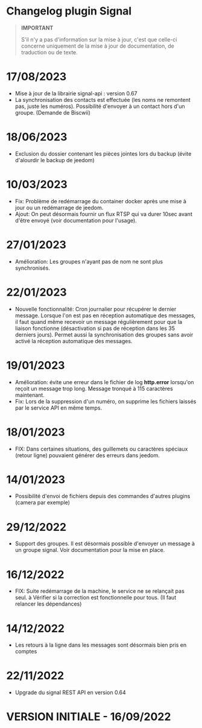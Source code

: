 # Changelog plugin Signal  
  
    
> **IMPORTANT**  
>    
> S'il n'y a pas d'information sur la mise à jour, c'est que celle-ci concerne uniquement de la mise à jour de documentation, de traduction ou de texte.  

# 17/08/2023  
  - Mise à jour de la librairie signal-api : version 0.67
  - La synchronisation des contacts est effectuée (les noms ne remontent pas, juste les numéros). Possibilité d'envoyer à un contact hors d'un groupe. (Demande de Biscwii)  
  
# 18/06/2023  
  - Exclusion du dossier contenant les pièces jointes lors du backup (évite d'alourdir le backup de jeedom)
  
# 10/03/2023  
  - Fix: Problème de redémarrage du container docker après une mise à jour ou un redémarrage de jeedom.  
  - Ajout: On peut désormais fournir un flux RTSP qui va durer 10sec avant d'être envoyé (voir documentation pour l'usage).  
  
# 27/01/2023  
  - Amélioration: Les groupes n'ayant pas de nom ne sont plus synchronisés.  
  
# 22/01/2023  
  - Nouvelle fonctionnalité: Cron journalier pour récupérer le dernier message. Lorsque l'on est pas en réception automatique des messages, il faut quand même recevoir un message régulièrement pour que la liaison fonctionne (désactivation si pas de réception dans les 35 derniers jours). Permet aussi la synchronisation des groupes sans avoir activé la réception automatique des messages. 
  
# 19/01/2023  
  - Amélioration: évite une erreur dans le fichier de log **http.error** lorsqu'on reçoit un message trop long. Message tronqué à 115 caractères maintenant.  
  - Fix: Lors de la suppression d'un numéro, on supprime les fichiers laissés par le service API en même temps.  
 
# 18/01/2023  
  - FIX: Dans certaines situations, des guillemets ou caractères spéciaux (retour ligne) pouvaient générer des erreurs dans jeedom.  
  
# 14/01/2023  
  - Possibilité d'envoi de fichiers depuis des commandes d'autres plugins (camera par exemple)  

# 29/12/2022  
  - Support des groupes. Il est désormais possible d'envoyer un message à un groupe signal. Voir documentation pour la mise en place.  

# 16/12/2022  
  - FIX: Suite redémarrage de la machine, le service ne se relançait pas seul. à Vérifier si la correction est fonctionnelle pour tous. (Il faut relancer les dépendances)  

# 14/12/2022  
  - Les retours à la ligne dans les messages sont désormais bien pris en comptes  
  
# 22/11/2022  
  - Upgrade du signal REST API en version 0.64  

# VERSION INITIALE - 16/09/2022
